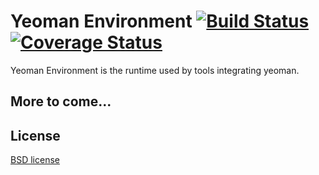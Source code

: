 # Yeoman Environment [![Build Status](https://secure.travis-ci.org/yeoman/generator.svg?branch=master)](http://travis-ci.org/yeoman/environment) [![Coverage Status](https://coveralls.io/repos/yeoman/environment/badge.png)](https://coveralls.io/r/yeoman/environment)

Yeoman Environment is the runtime used by tools integrating yeoman.

## More to come...

## License

[BSD license](http://opensource.org/licenses/bsd-license.php)
